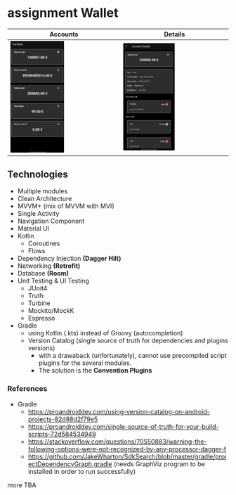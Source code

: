 # assignment Wallet

| Accounts                                                                   | Details                                   |
|----------------------------------------------------------------------------|-------------------------------------------|
| <img src ="./screenshots/portfolio_dark.png" height = "50%" width ="50%" /> | <img src ="./screenshots/details_dark.png" height = "50%" width ="50%" />|

## Technologies
- Multiple modules
- Clean Architecture
- MVVM+ (mix of MVVM with MVI)
- Single Activity
- Navigation Component
- Material UI
- Kotlin 
  - Coroutines
  - Flows
- Dependency Injection **(Dagger Hilt)**
- Networking **(Retrofit)** 
- Database **(Room)**
- Unit Testing & UI Testing
  - JUnit4
  - Truth
  - Turbine
  - Mockito/MockK
  - Espresso
- Gradle
  - using Kotlin (.kts) instead of Groovy (autocompletion)
  - Version Catalog (single source of truth for dependencies and plugins versions)
    - with a drawaback (unfortunately), cannot use precompiled script plugins for the several modules.
    - The solution is the **Convention Plugins**


### References
- Gradle
  - https://proandroiddev.com/using-version-catalog-on-android-projects-82d88d2f79e5
  - https://proandroiddev.com/single-source-of-truth-for-your-build-scripts-72d584534949
  - https://stackoverflow.com/questions/70550883/warning-the-following-options-were-not-recognized-by-any-processor-dagger-f
  - https://github.com/JakeWharton/SdkSearch/blob/master/gradle/projectDependencyGraph.gradle (needs GraphViz program to be installed in order to run successfully)

more TBA